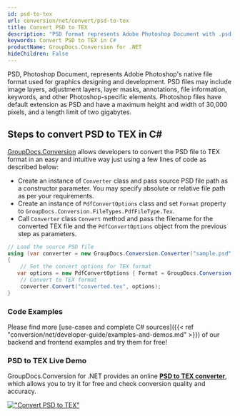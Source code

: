 ```yaml
---
id: psd-to-tex
url: conversion/net/convert/psd-to-tex
title: Convert PSD to TEX
description: "PSD format represents Adobe Photoshop Document with .psd extension. Learn how to convert PSD to TEX file programmatically in C# language using GroupDocs.Conversion for .NET library."
keywords: Convert PSD to TEX in C#
productName: GroupDocs.Conversion for .NET
hideChildren: False
---
```


PSD, Photoshop Document, represents Adobe Photoshop's native file format used for graphics designing and development. PSD files may include image layers, adjustment layers, layer masks, annotations, file information, keywords, and other Photoshop-specific elements. Photoshop files have default extension as PSD and have a maximum height and width of 30,000 pixels, and a length limit of two gigabytes.

## Steps to convert PSD to TEX in C#

[GroupDocs.Conversion](https://products.groupdocs.com/conversion/net) allows developers to convert the PSD file to TEX format in an easy and intuitive way just using a few lines of code as described below:

* Create an instance of `Converter` class and pass source PSD file path as a constructor parameter. You may specify absolute or relative file path as per your requirements. 
* Create an instance of `PdfConvertOptions` class and set `Format` property to `GroupDocs.Conversion.FileTypes.PdfFileType.Tex`.
* Call `Converter` class `Convert` method and pass the filename for the converted TEX file and the `PdfConvertOptions` object from the previous step as parameters.

```csharp
// Load the source PSD file
using (var converter = new GroupDocs.Conversion.Converter("sample.psd"))
{
    // Set the convert options for TEX format
   var options = new PdfConvertOptions { Format = GroupDocs.Conversion.FileTypes.PdfFileType.Tex };
    // Convert to TEX format
    converter.Convert("converted.tex", options);
}
```

### Code Examples

Please find more [use-cases and complete C# sources]({{< ref "conversion/net/developer-guide/examples-and-demos.md" >}}) of our backend and frontend examples and try them for free!

### PSD to TEX Live Demo

GroupDocs.Conversion for .NET provides an online [**PSD to TEX converter**](https://products.groupdocs.app/conversion/psd-to-tex), which allows you to try it for free and check conversion quality and accuracy.

[!["Convert PSD to TEX"](conversion/net/images/convert-to-tex/convert-psd-to-tex.png)](https://products.groupdocs.app/conversion/psd-to-tex)
